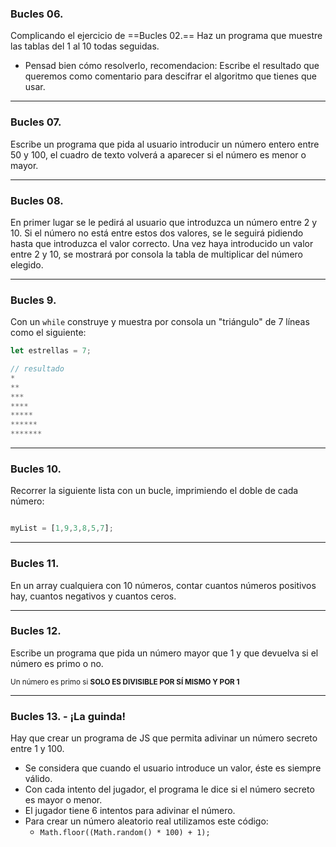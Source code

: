 ### **Bucles 06.**

Complicando el ejercicio de ==Bucles 02.== Haz un programa que muestre las tablas del 1 al 10 todas seguidas.

* Pensad bien cómo resolverlo, recomendacion: Escribe el resultado que queremos como comentario para descifrar el algoritmo que tienes que usar.

---

### **Bucles 07.**

Escribe un programa que pida al usuario introducir un número entero entre 50 y 100, el cuadro de texto volverá a aparecer si el número es menor o mayor.

---

### **Bucles 08.**

En primer lugar se le pedirá al usuario que introduzca un número entre 2 y 10. Si el número no está entre estos dos valores, se le seguirá pidiendo hasta que introduzca el valor correcto. Una vez haya introducido un valor entre 2 y 10, se mostrará por consola la tabla de multiplicar del número elegido.

---

### **Bucles 9.**

Con un `while` construye y muestra por consola un "triángulo" de 7 líneas como el siguiente:

```javascript
let estrellas = 7;

// resultado
*
**
***
****
*****
******
*******
```

---

### **Bucles 10.**

Recorrer la siguiente lista con un bucle, imprimiendo el doble de cada número:

```javascript

myList = [1,9,3,8,5,7];

```

---

### **Bucles 11.**

En un array cualquiera con 10 números, contar cuantos números positivos hay, cuantos negativos y cuantos ceros.

---

### **Bucles 12.**

Escribe un programa que pida un número mayor que 1 y que devuelva si el número es primo o no. 

<small>Un número es primo si **SOLO ES DIVISIBLE POR SÍ MISMO Y POR 1**</small>

---

### **Bucles 13. - ¡La guinda!**

Hay que crear un programa de JS que permita adivinar un número secreto entre 1 y 100. 

* Se considera que cuando el usuario introduce un valor, éste es siempre válido. 
* Con cada intento del jugador, el programa le dice si el número secreto es mayor o menor. 
* El jugador tiene 6 intentos para adivinar el número.
* Para crear un número aleatorio real utilizamos este código:
  * `Math.floor((Math.random() * 100) + 1);`